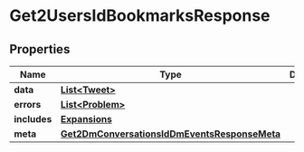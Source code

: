 

# Get2UsersIdBookmarksResponse


## Properties

| Name | Type | Description | Notes |
|------------ | ------------- | ------------- | -------------|
|**data** | [**List&lt;Tweet&gt;**](Tweet.md) |  |  [optional] |
|**errors** | [**List&lt;Problem&gt;**](Problem.md) |  |  [optional] |
|**includes** | [**Expansions**](Expansions.md) |  |  [optional] |
|**meta** | [**Get2DmConversationsIdDmEventsResponseMeta**](Get2DmConversationsIdDmEventsResponseMeta.md) |  |  [optional] |



